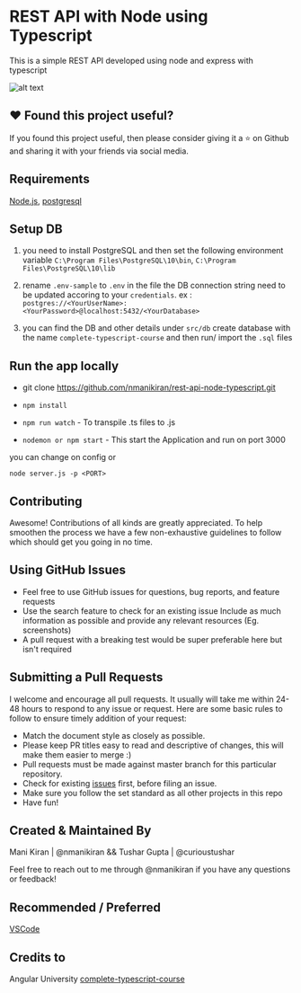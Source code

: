 # REST API with Node using Typescript

This is a simple REST API developed using node and express with typescript

![alt text](https://image.ibb.co/nAd9OF/logos.png 'Node Typescript')

## ❤️ Found this project useful?

If you found this project useful, then please consider giving it a ⭐️ on Github and sharing it with your friends via social media.

## Requirements

[Node.js](https://nodejs.org/en/), [postgresql](https://www.postgresql.org/download/)

## Setup DB

1. you need to install PostgreSQL and then set the following environment variable
   `C:\Program Files\PostgreSQL\10\bin`,
   `C:\Program Files\PostgreSQL\10\lib`
2. rename `.env-sample` to `.env` in the file the DB connection string need to be updated accoring to your `credentials`.
   ex : `postgres://<YourUserName>:<YourPassword>@localhost:5432/<YourDatabase>`

3. you can find the DB and other details under `src/db`
   create database with the name `complete-typescript-course` and then run/ import the `.sql` files

## Run the app locally

- git clone https://github.com/nmanikiran/rest-api-node-typescript.git

- `npm install`
- `npm run watch` - To transpile .ts files to .js
- `nodemon or npm start` - This start the Application and run on port 3000

you can change on config or

`node server.js -p <PORT>`

## Contributing

Awesome! Contributions of all kinds are greatly appreciated. To help smoothen the process we have a few non-exhaustive guidelines to follow which should get you going in no time.

## Using GitHub Issues

- Feel free to use GitHub issues for questions, bug reports, and feature requests
- Use the search feature to check for an existing issue Include as much information as possible and provide any relevant resources (Eg. screenshots)
- A pull request with a breaking test would be super preferable here but isn't required

## Submitting a Pull Requests

I welcome and encourage all pull requests. It usually will take me within 24-48 hours to respond to any issue or request. Here are some basic rules to follow to ensure timely addition of your request:

- Match the document style as closely as possible.
- Please keep PR titles easy to read and descriptive of changes, this will make them easier to merge :)
- Pull requests must be made against master branch for this particular repository.
- Check for existing [issues](https://github.com/nmanikiran/rest-api-node-typescript/issues) first, before filing an issue.
- Make sure you follow the set standard as all other projects in this repo
- Have fun!

## Created & Maintained By

Mani Kiran | @nmanikiran && Tushar Gupta | @curioustushar

Feel free to reach out to me through @nmanikiran if you have any questions or feedback!

## Recommended / Preferred

[VSCode](https://code.visualstudio.com/download)

## Credits to

Angular University [complete-typescript-course](https://github.com/angular-university/complete-typescript-course)
